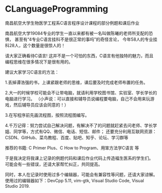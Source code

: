 # CLanguageProgramming
南昌航空大学生物医学工程系C语言程序设计课程的部分例题和课后作业

南昌航空大学19084专业的学生一直以来都有被一名叫做陈曦的老师所支配的恐惧，
甚至有“4专业C语言挂科不是很正常的事吗”的奇怪言论，
今年58人的专业挂科28人，这个数量是很惊人的！

请大家正确看待C语言! 这并不是一个可怕的东西，C语言有他独特的魅力，而且编程思维在很多情况下是很有用的。

建议大家学习C语言的方法：

  1.丢掉谭浩强的书，上课紧跟老师的思维，课后要及时完成老师布置的任务。
  
  2.大一的时候学校可能会不让带电脑，就请利用学校图书馆、实验室、学长学长的电脑进行学习。
  （小声说：可以直接和辅导员说编程要电脑，自己不会用来玩游戏，然后辅导员应该会同意的！）
  
  3.在写程序前先画流程图，按照流程图编写。
  
  4.千万记得：努力尝试自己解决问题，有解决不了的问题就赶紧去问老师、学长学姐、同学等，方式有QQ、微信、电话、短信、邮件；
  还要充分利用互联网资源：CSDN、GitHub、菜鸟教程、百度、贴吧、知乎、论坛、学习群等
  
推荐的书籍:
  C Primer Plus、C How to Program、用笨方法学C语言 等

于是我决定将我课上记录的例题代码和课后作业代码上传造福生医系的学生们。
可能会有一些错误，还请大家帮忙纠正，共同提高。

同时，本人在记录时使用过多个编辑器，可能会有兼容性等问题，还请大家谅解。
使用过的编辑器如下：DevCpp 5.11, vim-gtk, Visual Studio Code, Visual Studio 2019.
